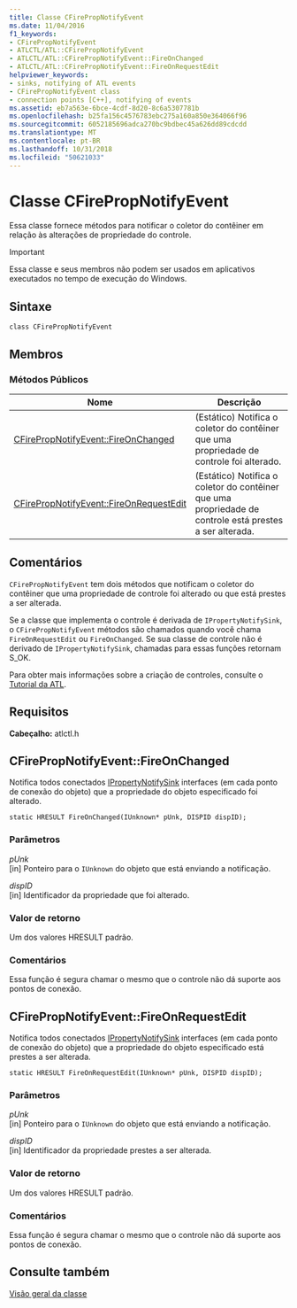 ```yaml
---
title: Classe CFirePropNotifyEvent
ms.date: 11/04/2016
f1_keywords:
- CFirePropNotifyEvent
- ATLCTL/ATL::CFirePropNotifyEvent
- ATLCTL/ATL::CFirePropNotifyEvent::FireOnChanged
- ATLCTL/ATL::CFirePropNotifyEvent::FireOnRequestEdit
helpviewer_keywords:
- sinks, notifying of ATL events
- CFirePropNotifyEvent class
- connection points [C++], notifying of events
ms.assetid: eb7a563e-6bce-4cdf-8d20-8c6a5307781b
ms.openlocfilehash: b25fa156c4576783ebc275a160a850e364066f96
ms.sourcegitcommit: 6052185696adca270bc9bdbec45a626dd89cdcdd
ms.translationtype: MT
ms.contentlocale: pt-BR
ms.lasthandoff: 10/31/2018
ms.locfileid: "50621033"
---
```

# <a name="cfirepropnotifyevent-class"></a>Classe CFirePropNotifyEvent

Essa classe fornece métodos para notificar o coletor do contêiner em relação às alterações de propriedade do controle.

> [!IMPORTANT]
>  Essa classe e seus membros não podem ser usados em aplicativos executados no tempo de execução do Windows.

## <a name="syntax"></a>Sintaxe

```
class CFirePropNotifyEvent
```

## <a name="members"></a>Membros

### <a name="public-methods"></a>Métodos Públicos

|Nome|Descrição|
|----------|-----------------|
|[CFirePropNotifyEvent::FireOnChanged](#fireonchanged)|(Estático) Notifica o coletor do contêiner que uma propriedade de controle foi alterado.|
|[CFirePropNotifyEvent::FireOnRequestEdit](#fireonrequestedit)|(Estático) Notifica o coletor do contêiner que uma propriedade de controle está prestes a ser alterada.|

## <a name="remarks"></a>Comentários

`CFirePropNotifyEvent` tem dois métodos que notificam o coletor do contêiner que uma propriedade de controle foi alterado ou que está prestes a ser alterada.

Se a classe que implementa o controle é derivada de `IPropertyNotifySink`, o `CFirePropNotifyEvent` métodos são chamados quando você chama `FireOnRequestEdit` ou `FireOnChanged`. Se sua classe de controle não é derivado de `IPropertyNotifySink`, chamadas para essas funções retornam S_OK.

Para obter mais informações sobre a criação de controles, consulte o [Tutorial da ATL](../../atl/active-template-library-atl-tutorial.md).

## <a name="requirements"></a>Requisitos

**Cabeçalho:** atlctl.h

##  <a name="fireonchanged"></a>  CFirePropNotifyEvent::FireOnChanged

Notifica todos conectados [IPropertyNotifySink](/windows/desktop/api/ocidl/nn-ocidl-ipropertynotifysink) interfaces (em cada ponto de conexão do objeto) que a propriedade do objeto especificado foi alterado.

```
static HRESULT FireOnChanged(IUnknown* pUnk, DISPID dispID);
```

### <a name="parameters"></a>Parâmetros

*pUnk*<br/>
[in] Ponteiro para o `IUnknown` do objeto que está enviando a notificação.

*dispID*<br/>
[in] Identificador da propriedade que foi alterado.

### <a name="return-value"></a>Valor de retorno

Um dos valores HRESULT padrão.

### <a name="remarks"></a>Comentários

Essa função é segura chamar o mesmo que o controle não dá suporte aos pontos de conexão.

##  <a name="fireonrequestedit"></a>  CFirePropNotifyEvent::FireOnRequestEdit

Notifica todos conectados [IPropertyNotifySink](/windows/desktop/api/ocidl/nn-ocidl-ipropertynotifysink) interfaces (em cada ponto de conexão do objeto) que a propriedade do objeto especificado está prestes a ser alterada.

```
static HRESULT FireOnRequestEdit(IUnknown* pUnk, DISPID dispID);
```

### <a name="parameters"></a>Parâmetros

*pUnk*<br/>
[in] Ponteiro para o `IUnknown` do objeto que está enviando a notificação.

*dispID*<br/>
[in] Identificador da propriedade prestes a ser alterada.

### <a name="return-value"></a>Valor de retorno

Um dos valores HRESULT padrão.

### <a name="remarks"></a>Comentários

Essa função é segura chamar o mesmo que o controle não dá suporte aos pontos de conexão.

## <a name="see-also"></a>Consulte também

[Visão geral da classe](../../atl/atl-class-overview.md)
